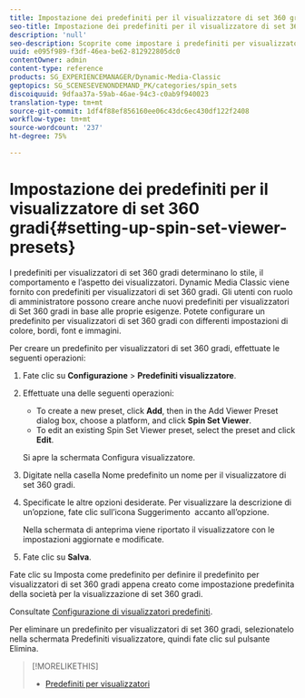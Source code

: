 ```yaml
---
title: Impostazione dei predefiniti per il visualizzatore di set 360 gradi
seo-title: Impostazione dei predefiniti per il visualizzatore di set 360 gradi
description: 'null'
seo-description: Scoprite come impostare i predefiniti per visualizzatori di set 360 gradi.
uuid: e095f989-f3df-46ea-be62-812922805dc0
contentOwner: admin
content-type: reference
products: SG_EXPERIENCEMANAGER/Dynamic-Media-Classic
geptopics: SG_SCENESEVENONDEMAND_PK/categories/spin_sets
discoiquuid: 9dfaa37a-59ab-46ae-94c3-c0ab9f940023
translation-type: tm+mt
source-git-commit: 1df4f88ef856160ee06c43dc6ec430df122f2408
workflow-type: tm+mt
source-wordcount: '237'
ht-degree: 75%

---
```



# Impostazione dei predefiniti per il visualizzatore di set 360 gradi{#setting-up-spin-set-viewer-presets}

I predefiniti per visualizzatori di set 360 gradi determinano lo stile, il comportamento e l’aspetto dei visualizzatori. Dynamic Media Classic viene fornito con predefiniti per visualizzatori di set 360 gradi. Gli utenti con ruolo di amministratore possono creare anche nuovi predefiniti per visualizzatori di Set 360 gradi in base alle proprie esigenze. Potete configurare un predefinito per visualizzatori di set 360 gradi con differenti impostazioni di colore, bordi, font e immagini.

Per creare un predefinito per visualizzatori di set 360 gradi, effettuate le seguenti operazioni:

1. Fate clic su **Configurazione** > **Predefiniti visualizzatore**.
1. Effettuate una delle seguenti operazioni:

   * To create a new preset, click **Add**, then in the Add Viewer Preset dialog box, choose a platform, and click **Spin Set Viewer**.
   * To edit an existing Spin Set Viewer preset, select the preset and click **Edit**.

   Si apre la schermata Configura visualizzatore.

1. Digitate nella casella Nome predefinito un nome per il visualizzatore di set 360 gradi.
1. Specificate le altre opzioni desiderate. Per visualizzare la descrizione di un’opzione, fate clic sull’icona Suggerimento  accanto all’opzione.

   Nella schermata di anteprima viene riportato il visualizzatore con le impostazioni aggiornate e modificate.

1. Fate clic su **Salva**.

Fate clic su Imposta come predefinito per definire il predefinito per visualizzatori di set 360 gradi appena creato come impostazione predefinita della società per la visualizzazione di set 360 gradi.

Consultate [Configurazione di visualizzatori predefiniti](application-setup.md#configuring_default_viewers).

Per eliminare un predefinito per visualizzatori di set 360 gradi, selezionatelo nella schermata Predefiniti visualizzatore, quindi fate clic sul pulsante Elimina.

>[!MORELIKETHIS]
>
>* [Predefiniti per visualizzatori](application-setup.md#viewer_presets)

